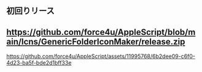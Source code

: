 ## 初回りリース 
https://github.com/force4u/AppleScript/blob/main/Icns/GenericFolderIconMaker/release.zip  
---

https://github.com/force4u/AppleScript/assets/11995768/6b2dee09-c6f0-4d23-ba5f-bde2d1bff33e

